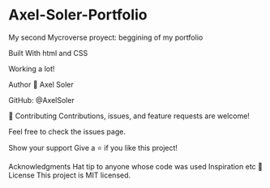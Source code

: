 # Axel-Soler-Portfolio

My second Mycroverse proyect: beggining of my portfolio

Built With html and CSS

Working a lot! 

Author 👤 Axel Soler

GitHub: @AxelSoler

🤝 Contributing Contributions, issues, and feature requests are welcome!

Feel free to check the issues page.

Show your support Give a ⭐️ if you like this project!

Acknowledgments Hat tip to anyone whose code was used Inspiration etc 📝 License This project is MIT licensed.